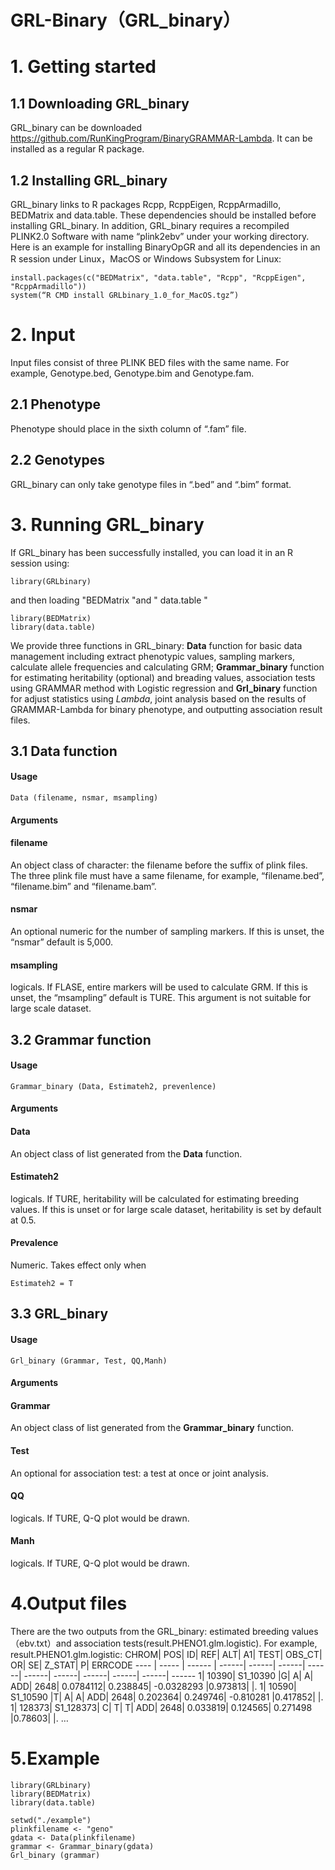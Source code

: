 # GRL-Binary（GRL_binary）
# 1. Getting started
## 1.1	Downloading GRL_binary
GRL_binary can be downloaded https://github.com/RunKingProgram/BinaryGRAMMAR-Lambda. It can be installed as a regular R package.
## 1.2	Installing GRL_binary
GRL_binary links to R packages Rcpp, RcppEigen, RcppArmadillo, BEDMatrix and data.table. These dependencies should be installed before installing GRL_binary. In addition, GRL_binary requires a recompiled PLINK2.0 Software with name “plink2ebv” under your working directory. Here is an example for installing BinaryOpGR and all its dependencies in an R session under Linux，MacOS or Windows Subsystem for Linux:

```
install.packages(c("BEDMatrix", "data.table", "Rcpp", "RcppEigen", "RcppArmadillo"))
system(“R CMD install GRLbinary_1.0_for_MacOS.tgz”)
```
# 2. Input
Input files consist of three PLINK BED files with the same name. For example, Genotype.bed, Genotype.bim and Genotype.fam.

## 2.1 Phenotype
Phenotype should place in the sixth column of “.fam” file.
## 2.2 Genotypes
GRL_binary can only take genotype files in “.bed” and “.bim” format.
# 3. Running GRL_binary
If GRL_binary has been successfully installed, you can load it in an R session using:
```
library(GRLbinary)
```
and then loading "BEDMatrix "and " data.table " 
```
library(BEDMatrix)
library(data.table)
```
We provide three functions in GRL_binary: **Data** function for basic data management including extract phenotypic values, sampling markers, calculate allele frequencies and calculating GRM; **Grammar_binary** function for estimating heritability (optional) and breading values, association tests using GRAMMAR method with Logistic regression and **Grl_binary** function for adjust statistics using *Lambda*, joint analysis based on the results of GRAMMAR-Lambda for binary phenotype, and outputting association result files.
## 3.1 Data function
#### Usage
```
Data (filename, nsmar, msampling)
```
#### Arguments

#### filename
An object class of character: the filename before the suffix of plink files. The three plink file must have a same filename, for example, “filename.bed”, “filename.bim” and “filename.bam”.
#### nsmar 
An optional numeric for the number of sampling markers. If this is unset, the “nsmar” default is 5,000.
#### msampling
logicals. If FLASE, entire markers will be used to calculate GRM. If this is unset, the “msampling” default is TURE. This argument is not suitable for large scale dataset.
## 3.2 Grammar function
#### Usage
```
Grammar_binary (Data, Estimateh2, prevenlence)
```
#### Arguments
#### Data
An object class of list generated from the **Data** function.
#### Estimateh2 
logicals. If TURE, heritability will be calculated for estimating breeding values. If this is unset or for large scale dataset, heritability is set by default at 0.5.
#### Prevalence 
Numeric. Takes effect only when 
```
Estimateh2 = T
```
## 3.3 GRL_binary
#### Usage
```
Grl_binary (Grammar, Test, QQ,Manh)
```
#### Arguments
#### Grammar  
An object class of list generated from the **Grammar_binary** function.
#### Test   
An optional for association test: a test at once or joint analysis.
#### QQ   
logicals. If TURE, Q-Q plot would be drawn.
#### Manh   
logicals. If TURE, Q-Q plot would be drawn.


# 4.Output files


There are the two outputs from the GRL_binary: estimated breeding values（ebv.txt）and association tests(result.PHENO1.glm.logistic). For example, result.PHENO1.glm.logistic:
CHROM|	POS|	ID|	REF|	ALT|	A1|	TEST|	OBS_CT|	OR|	SE|	Z_STAT|	P|	ERRCODE
---- | ----- | ------ | ------| ------| ------| ------| ------| ------| ------| ------| ------| ------
1|	10390|	S1_10390	|G|	A|	A|	ADD|	2648|	0.0784112|	0.238845|	-0.0328293	|0.973813|	|.
1|	10590|	S1_10590	|T|	A|	A|	ADD|	2648|	0.202364|	0.249746|	-0.810281	|0.417852|	|.
1|	128373|	S1_128373|	C|	T|	T|	ADD|	2648|	0.033819|	0.124565|	0.271498	|0.78603|	|.
…

# 5.Example

```
library(GRLbinary)
library(BEDMatrix)
library(data.table)

setwd("./example")
plinkfilename <- "geno"
gdata <- Data(plinkfilename)
grammar <- Grammar_binary(gdata)
Grl_binary (grammar)
```
